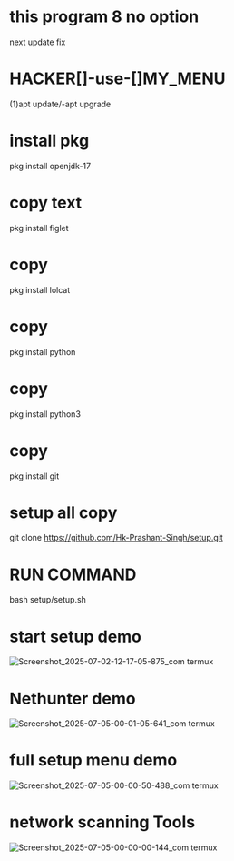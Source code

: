 # this program 8 no option
 next update fix
# HACKER[]-use-[]MY_MENU 
(1)apt update/-apt upgrade 
# install pkg
pkg install openjdk-17
# copy text 
pkg install figlet
# copy 
pkg install lolcat 
# copy
pkg install python
# copy
pkg install python3
# copy 
pkg install git
# setup all copy 
git clone https://github.com/Hk-Prashant-Singh/setup.git

# RUN COMMAND 
bash setup/setup.sh
# start setup demo 
![Screenshot_2025-07-02-12-17-05-875_com termux](https://github.com/user-attachments/assets/1a119716-6f9f-4956-9ee0-5a3e24872610)

# Nethunter demo 
![Screenshot_2025-07-05-00-01-05-641_com termux](https://github.com/user-attachments/assets/f50e6d4f-b595-40bb-8d51-56d0b445cd55)
# full setup menu demo 
![Screenshot_2025-07-05-00-00-50-488_com termux](https://github.com/user-attachments/assets/8c420dae-01e8-4703-95df-d15aaa502d77)
# network scanning Tools 
![Screenshot_2025-07-05-00-00-00-144_com termux](https://github.com/user-attachments/assets/efed8baa-dcdb-4b24-84cb-e91600b85935)




